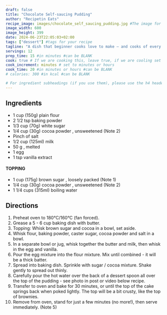 ```yaml
---
draft: false
title: "Chocolate Self-saucing Pudding"
author: "Recipetin Eats"
recipe_image: images/chocolate_self_saucing_pudding.jpg #The image for your recipe
image_width: 600
image_height: 399
date: 2024-06-23T22:05:03+02:00
tags: ["dessert"] #tags for your recipe
tagline: "A dish that beginner cooks love to make – and cooks of every level love to eat"
servings: 12
prep_time: 15 #in minutes #can be BLANK
cook: true # If we are cooking this, leave true, if we are cooling set to false
cook_increment: minutes # set to minutes or hours
cook_time: 20 #in minutes or hours #can be BLANK
# calories: 300 #in kcal #can be BLANK

# For ingredient subheadings (if you use them), please use the h4 header.  For print view I have those elements targeted
---
```



## Ingredients

- 1 cup (150g) plain flour
- 2 1/2 tsp baking powder
- 1/3 cup (70g) white sugar
- 1/4 cup (30g) cocoa powder , unsweetened (Note 2)
- Pinch of salt
- 1/2 cup (125ml) milk
- 50 g , melted
- 1 egg
- 1 tsp vanilla extract

#### TOPPING
- 1 cup (175g) brown sugar , loosely packed (Note 1)
- 1/4 cup (30g) cocoa powder , unsweetened (Note 2)
- 1 1/4 cups (315ml) boiling water

## Directions

1. Preheat oven to 180°C/160°C (fan forced).
2. Grease a 5 - 6 cup baking dish with butter.
3. Topping: Whisk brown sugar and cocoa in a bowl, set aside.
4. Whisk flour, baking powder, caster sugar, cocoa powder and salt in a bowl.
5. In a separate bowl or jug, whisk together the butter and milk, then whisk in the egg and vanilla.
6. Pour the egg mixture into the flour mixture. Mix until combined - it will be a thick batter.
7. Spread into baking dish. Sprinkle with sugar / cocoa mixture. Shake gently to spread out thinly.
8. Carefully pour the hot water over the back of a dessert spoon all over the top of the pudding - see photo in post or video below recipe.
9. Transfer to oven and bake for 30 minutes, or until the top of the cake springs back when poked lightly. The top will be a bit crusty, like the top of brownies.
10. Remove from oven, stand for just a few minutes (no more!), then serve immediately. (Note 5)
